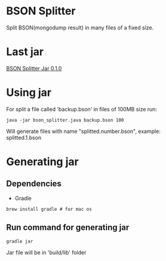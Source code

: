 # BSON Splitter

Split BSON(mongodump result) in many files of a fixed size.

# Last jar

[BSON Splitter Jar 0.1.0](https://github.com/alangalvino/BSON-Splitter/raw/develop/bson_splitter.jar)


# Using jar

For split a file called 'backup.bson' in files of 100MB size run:

```
java -jar bson_splitter.java backup.bson 100
```

Will generate files with name "splitted.number.bson", example: splitted.1.bson

# Generating jar

## Dependencies

- Gradle

```
brew install gradle # for mac os
```

## Run command for generating jar

```
gradle jar
```

Jar file will be in 'build/lib' folder
